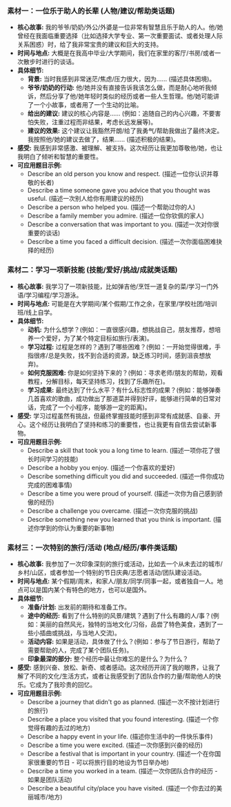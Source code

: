 ### **素材一：一位乐于助人的长辈 (人物/建议/帮助类话题)**

* **核心故事:** 我的爷爷/奶奶/外公/外婆是一位非常有智慧且乐于助人的人。他/她曾经在我面临重要选择（比如选择大学专业、第一次重要面试、或者处理人际关系困惑）时，给了我非常宝贵的建议和巨大的支持。  
* **时间与地点:** 大概是在我高中毕业/大学期间，我们在家里的客厅/书房/或者一次散步时进行的谈话。  
* **具体细节:**  
  * **背景:** 当时我感到非常迷茫/焦虑/压力很大，因为…… (描述具体困境)。  
  * **爷爷/奶奶的行动:** 他/她并没有直接告诉我该怎么做，而是耐心地听我倾诉，然后分享了他/她年轻时类似的经历或者一些人生哲理。他/她可能讲了一个小故事，或者用了一个生动的比喻。  
  * **给出的建议:** 建议的核心内容是…… (例如：追随自己的内心兴趣，不要害怕失败，注重过程而非结果，考虑长远发展等)。  
  * **建议的效果:** 这个建议让我豁然开朗/给了我勇气/帮助我做出了最终决定。我按照他/她的建议去做了，结果…… (描述积极的结果)。  
* **感受:** 我感到非常感激、被理解、被支持。这次经历让我更加尊敬他/她，也让我明白了倾听和智慧的重要性。  
* **可应用题目示例:**  
  * Describe an old person you know and respect. (描述一位你认识并尊敬的长者)  
  * Describe a time someone gave you advice that you thought was useful. (描述一次别人给你有用建议的经历)  
  * Describe a person who helped you. (描述一个帮助过你的人)  
  * Describe a family member you admire. (描述一位你钦佩的家人)  
  * Describe a conversation that was important to you. (描述一次对你很重要的谈话)  
  * Describe a time you faced a difficult decision. (描述一次你面临困难抉择的经历)

### **素材二：学习一项新技能 (技能/爱好/挑战/成就类话题)**

* **核心故事:** 我学习了一项新技能，比如弹吉他/烹饪一道复杂的菜/学习一门外语/学习编程/学习游泳。  
* **时间与地点:** 可能是在大学期间/某个假期/工作之余，在家里/学校社团/培训班/线上自学。  
* **具体细节:**  
  * **动机:** 为什么想学？(例如：一直很感兴趣，想挑战自己，朋友推荐，想培养一个爱好，为了某个特定目标如旅行/表演)。  
  * **学习过程:** 过程是怎样的？遇到了哪些困难？(例如：一开始觉得很难，手指很疼/总是失败，找不到合适的资源，缺乏练习时间，感到沮丧想放弃)。  
  * **如何克服困难:** 你是如何坚持下来的？(例如：寻求老师/朋友的帮助，观看教程，分解目标，每天坚持练习，找到了乐趣所在)。  
  * **学习成果:** 最终达到了什么水平？有什么标志性的成果？(例如：能够弹奏几首喜欢的歌曲，成功做出了那道菜并得到好评，能够进行简单的日常对话，完成了一个小程序，能够游一定的距离)。  
* **感受:** 学习过程虽然有挑战，但最终掌握技能时感到非常有成就感、自豪、开心。这个经历让我明白了坚持和练习的重要性，也让我更有自信去尝试新事物。  
* **可应用题目示例:**  
  * Describe a skill that took you a long time to learn. (描述一项你花了很长时间学习的技能)  
  * Describe a hobby you enjoy. (描述一个你喜欢的爱好)  
  * Describe something difficult you did and succeeded. (描述一件你成功完成的困难事情)  
  * Describe a time you were proud of yourself. (描述一次你为自己感到骄傲的经历)  
  * Describe a challenge you overcame. (描述一次你克服的挑战)  
  * Describe something new you learned that you think is important. (描述你学到的你认为重要的新事物)

### **素材三：一次特别的旅行/活动 (地点/经历/事件类话题)**

* **核心故事:** 我参加了一次印象深刻的旅行或活动，比如去一个从未去过的城市/乡村/山区，或者参加一个特别的节日庆典/志愿者活动/团队建设活动。  
* **时间与地点:** 某个假期/周末，和家人/朋友/同学/同事一起，或者独自一人。地点可以是国内某个有特色的地方，也可以是国外。  
* **具体细节:**  
  * **准备/计划:** 出发前的期待和准备工作。  
  * **途中的经历:** 看到了什么特别的风景/建筑？遇到了什么有趣的人/事？(例如：美丽的自然风光，独特的当地文化/习俗，品尝了特色美食，遇到了一些小插曲或挑战，与当地人交流)。  
  * **活动内容:** 如果是活动，具体做了什么？(例如：参与了节日游行，帮助了需要帮助的人，完成了某个团队任务)。  
  * **印象最深的部分:** 整个经历中最让你难忘的是什么？为什么？  
* **感受:** 感到兴奋、放松、新奇、或者感动。这次经历开阔了我的眼界，让我了解了不同的文化/生活方式，或者让我感受到了团队合作的力量/帮助他人的快乐。它成为了我珍贵的回忆。  
* **可应用题目示例:**  
  * Describe a journey that didn't go as planned. (描述一次不按计划进行的旅行)  
  * Describe a place you visited that you found interesting. (描述一个你觉得有趣的去过的地方)  
  * Describe a happy event in your life. (描述你生活中的一件快乐事件)  
  * Describe a time you were excited. (描述一次你感到兴奋的经历)  
  * Describe a festival that is important in your country. (描述一个在你国家很重要的节日 \- 可以将旅行目的地设为节日举办地)  
  * Describe a time you worked in a team. (描述一次你团队合作的经历 \- 如果是团队活动)  
  * Describe a beautiful city/place you have visited. (描述一个你去过的美丽城市/地方)